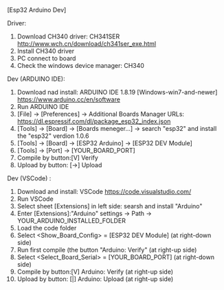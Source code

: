 [Esp32 Arduino Dev] 

Driver:
1. Download CH340 driver: CH341SER
http://www.wch.cn/download/ch341ser_exe.html
2. Install CH340 driver
3. PC connect to board
4. Check the windows device manager: CH340

Dev (ARDUINO IDE):
1. Download nad install: ARDUINO IDE 1.8.19 [Windows-win7-and-newer] https://www.arduino.cc/en/software
2. Run ARDUINO IDE
3. [File] -> [Preferences] -> Additional Boards Manager URLs: https://dl.espressif.com/dl/package_esp32_index.json
4. [Tools] -> [Board] -> [Boards meneger...] -> search "esp32" and install the "esp32" verdion 1.0.6
5. [Tools] -> [Board] -> [ESP32 Arduino] -> [ESP32 DEV Module]
6. [Tools] -> [Port] -> [YOUR_BOARD_PORT]
7. Compile by button:[V] Verify
8. Upload by button: [->] Upload

Dev (VSCode) :
1. Download and install: VSCode https://code.visualstudio.com/
2. Run VSCode
3. Select sheet [Extensions] in left side: searsh and install "Arduino"
4. Enter [Extensions]:"Arduino" settings -> Path -> YOUR_ARDUINO_INSTALLED_FOLDER
5. Load the code folder
6. Select <Show_Board_Config> = [ESP32 DEV Module] (at right-down side)
7. Run first compile (the button "Arduino: Verify" (at right-up side)
8. Select <Select_Board_Serial> = [YOUR_BOARD_PORT] (at right-down side)
9. Compile by button:[V] Arduino: Verify (at right-up side)
10. Upload by button: [|] Arduino: Upload (at right-up side)
